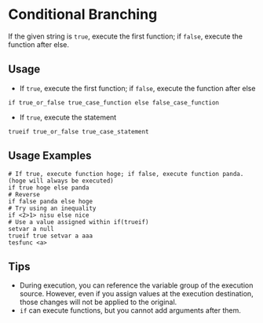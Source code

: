 # Conditional Branching
If the given string is `true`, execute the first function; if `false`, execute the function after else.

## Usage
- If `true`, execute the first function; if `false`, execute the function after else
```
if true_or_false true_case_function else false_case_function
```
- If `true`, execute the statement
```
trueif true_or_false true_case_statement
```

## Usage Examples
```
# If true, execute function hoge; if false, execute function panda. (hoge will always be executed)
if true hoge else panda
# Reverse
if false panda else hoge
# Try using an inequality
if <2>1> nisu else nice
# Use a value assigned within if(trueif)
setvar a null
trueif true setvar a aaa
tesfunc <a>
```

## Tips
- During execution, you can reference the variable group of the execution source. However, even if you assign values at the execution destination, those changes will not be applied to the original.
- `if` can execute functions, but you cannot add arguments after them.